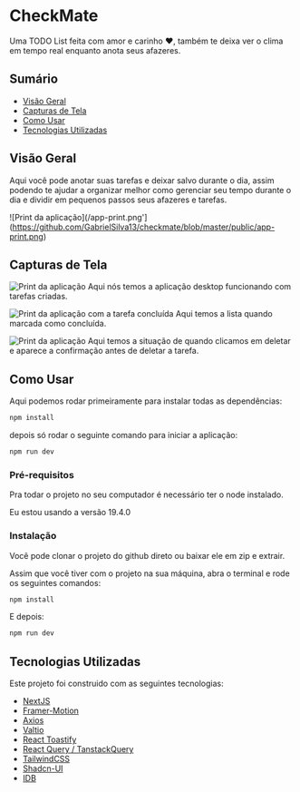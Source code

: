 # CheckMate

Uma TODO List feita com amor e carinho ❤, também te deixa ver o clima em tempo real enquanto anota seus afazeres.

## Sumário

- [Visão Geral](#visão-geral)
- [Capturas de Tela](#capturas-de-tela)
- [Como Usar](#como-usar)
- [Tecnologias Utilizadas](#tecnologias-utilizadas)

## Visão Geral

Aqui você pode anotar suas tarefas e deixar salvo durante o dia, assim podendo te ajudar a organizar melhor como gerenciar seu tempo durante o dia e dividir em pequenos passos seus afazeres e tarefas.

![Print da aplicação](/app-print.png'](https://github.com/GabrielSilva13/checkmate/blob/master/public/app-print.png)

## Capturas de Tela

![Print da aplicação]('/app-print.png')
Aqui nós temos a aplicação desktop funcionando com tarefas criadas.

![Print da aplicação com a tarefa concluída]('/app-list-checked.png')
Aqui temos a lista quando marcada como concluída.

![Print da aplicação]('/app-confirm-to-delete.png')
Aqui temos a situação de quando clicamos em deletar e aparece a confirmação antes de deletar a tarefa.

## Como Usar

Aqui podemos rodar primeiramente para instalar todas as dependências: 
```bash
npm install
```

depois só rodar o seguinte comando para iniciar a aplicação:
```bash
npm run dev
```

### Pré-requisitos

Pra todar o projeto no seu computador é necessário ter o node instalado.

Eu estou usando a versão 19.4.0

### Instalação

Você pode clonar o projeto do github direto ou baixar ele em zip e extrair.

Assim que você tiver com o projeto na sua máquina, abra o terminal e rode os seguintes comandos:
```bash
npm install
```

E depois: 

```bash
npm run dev
```

## Tecnologias Utilizadas

Este projeto foi construido com as seguintes tecnologias:

- [NextJS](https://nextjs.org/docs)
- [Framer-Motion](https://www.framer.com/motion/)
- [Axios](https://axios-http.com/ptbr/docs/intro)
- [Valtio](https://github.com/pmndrs/valtio)
- [React Toastify](https://www.npmjs.com/package/react-toastify)
- [React Query / TanstackQuery](https://tanstack.com/query/latest/docs/react/overview)
- [TailwindCSS](https://tailwindcss.com/docs/installation)
- [Shadcn-UI](https://ui.shadcn.com/)
- [IDB](https://github.com/jakearchibald/idb)
